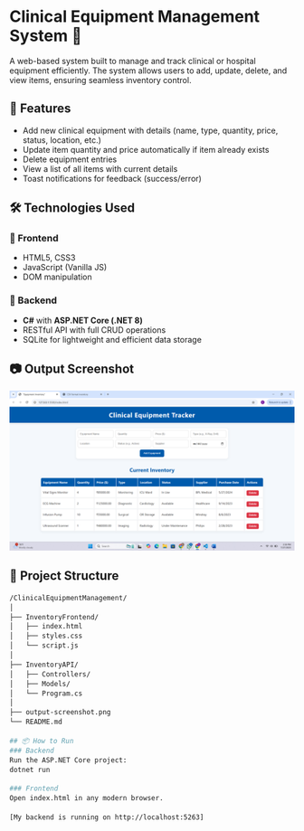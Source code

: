# Clinical Equipment Management System 🏥

A web-based system built to manage and track clinical or hospital equipment efficiently. The system allows users to add, update, delete, and view items, ensuring seamless inventory control.

## 🚀 Features

- Add new clinical equipment with details (name, type, quantity, price, status, location, etc.)
- Update item quantity and price automatically if item already exists
- Delete equipment entries
- View a list of all items with current details
- Toast notifications for feedback (success/error)

## 🛠️ Technologies Used

### 🔹 Frontend
- HTML5, CSS3
- JavaScript (Vanilla JS)
- DOM manipulation

### 🔹 Backend
- **C#** with **ASP.NET Core (.NET 8)**
- RESTful API with full CRUD operations
- SQLite for lightweight and efficient data storage

## 📷 Output Screenshot

![Equipment Management UI](OUTPUT.png)

## 📁 Project Structure

```bash
/ClinicalEquipmentManagement/
│
├── InventoryFrontend/
│   ├── index.html
│   ├── styles.css
│   └── script.js
│
├── InventoryAPI/
│   ├── Controllers/
│   ├── Models/
│   └── Program.cs
│
├── output-screenshot.png
└── README.md

## 📦 How to Run
### Backend
Run the ASP.NET Core project:
dotnet run

### Frontend
Open index.html in any modern browser.

[My backend is running on http://localhost:5263]
